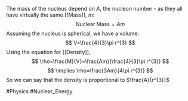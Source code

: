 The mass of the nucleus depend on $A$, the nucleon number - as they all have virtually the same [[Mass]], $m$:
$$
\text{Nuclear Mass}=Am
$$
Assuming the nucleus is spherical, we have a volume:
$$
V=\frac{4}{3}\pi r^{3}
$$
Using the equation for [[Density]],
$$
\rho=\frac{M}{V}=\frac{Am}{\frac{4}{3}\pi r^{3}}
$$
$$
\implies \rho=\frac{3Am}{4\pi r^{3}}
$$
So we can say that the density is proportional to $\frac{A}{r^{3}}$

#Physics #Nuclear_Energy 